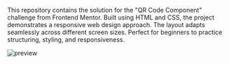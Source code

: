 This repository contains the solution for the "QR Code Component" challenge from Frontend Mentor. Built using HTML and CSS, the project demonstrates a responsive web design approach. The layout adapts seamlessly across different screen sizes. Perfect for beginners to practice structuring, styling, and responsiveness.

![preview](https://github.com/user-attachments/assets/f79be093-6113-49fb-b479-be8e6f417b74)

